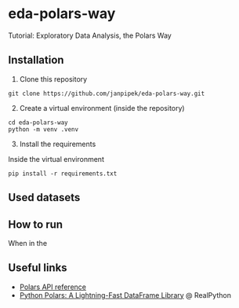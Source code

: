 # eda-polars-way

Tutorial: Exploratory Data Analysis, the Polars Way

## Installation

1) Clone this repository

```shell
git clone https://github.com/janpipek/eda-polars-way.git
```

2) Create a virtual environment (inside the repository)

```shell
cd eda-polars-way
python -m venv .venv
```

3) Install the requirements

Inside the virtual environment

```
pip install -r requirements.txt
```

## Used datasets 



## How to run

When in the 


## Useful links

- [Polars API reference](https://docs.pola.rs/py-polars/html/reference/index.html)
- [Python Polars: A Lightning-Fast DataFrame Library](https://realpython.com/polars-python/) @ RealPython